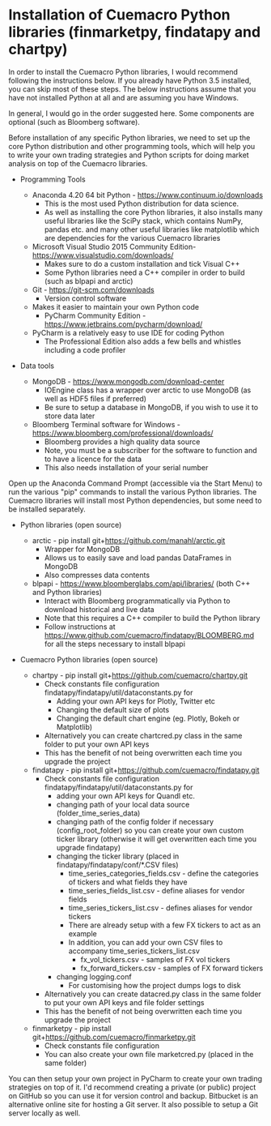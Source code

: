# Installation of Cuemacro Python libraries (finmarketpy, findatapy and chartpy)

In order to install the Cuemacro Python libraries, I would recommend following the instructions below. If you already have Python 3.5 installed,
you can skip most of these steps. The below instructions assume that you have not installed Python at all and are assuming you have Windows.

In general, I would go in the order suggested here. Some components are optional (such as Bloomberg software).

Before installation of any specific Python libraries, we need to set up the core Python distribution and other programming tools,
which will help you to write your own trading strategies and Python scripts for doing market analysis on top of the Cuemacro libraries.

* Programming Tools
    * Anaconda 4.20 64 bit Python - https://www.continuum.io/downloads
      * This is the most used Python distribution for data science.
      * As well as installing the core Python libraries, it also installs many useful libraries like the SciPy stack, which
    contains NumPy, pandas etc. and many other useful libraries like matplotlib which are dependencies for the various Cuemacro libraries
    * Microsoft Visual Studio 2015 Community Edition- https://www.visualstudio.com/downloads/
      * Makes sure to do a custom installation and tick Visual C++
      * Some Python libraries need a C++ compiler in order to build (such as blpapi and arctic)
    * Git - https://git-scm.com/downloads
        * Version control software
    * Makes it easier to maintain your own Python code
        * PyCharm Community Edition - https://www.jetbrains.com/pycharm/download/
    * PyCharm is a relatively easy to use IDE for coding Python
        * The Professional Edition also adds a few bells and whistles including a code profiler

* Data tools
    * MongoDB - https://www.mongodb.com/download-center
        * IOEngine class has a wrapper over arctic to use MongoDB (as well as HDF5 files if preferred)
        * Be sure to setup a database in MongoDB, if you wish to use it to store data later
    * Bloomberg Terminal software for Windows - https://www.bloomberg.com/professional/downloads/
        * Bloomberg provides a high quality data source
        * Note, you must be a subscriber for the software to function and to have a licence for the data
        * This also needs installation of your serial number

Open up the Anaconda Command Prompt (accessible via the Start Menu) to run the various "pip" commands to install the
various Python libraries. The Cuemacro libraries will install most Python dependencies, but some need to be installed separately.

* Python libraries (open source)
    * arctic - pip install git+https://github.com/manahl/arctic.git
        * Wrapper for MongoDB
        * Allows us to easily save and load pandas DataFrames in MongoDB
        * Also compresses data contents
    * blpapi - https://www.bloomberglabs.com/api/libraries/ (both C++ and Python libraries)
        * Interact with Bloomberg programmatically via Python to download historical and live data
        * Note that this requires a C++ compiler to build the Python library
        * Follow instructions at https://www.github.com/cuemacro/findatapy/BLOOMBERG.md for all the steps necessary to install blpapi

* Cuemacro Python libraries (open source)
    * chartpy - pip install git+https://github.com/cuemacro/chartpy.git
        * Check constants file configuration findatapy/findatapy/util/dataconstants.py for
            * Adding your own API keys for Plotly, Twitter etc
            * Changing the default size of plots
            * Changing the default chart engine (eg. Plotly, Bokeh or Matplotlib)
        * Alternatively you can create chartcred.py class in the same folder to put your own API keys
        * This has the benefit of not being overwritten each time you upgrade the project
    * findatapy - pip install git+https://github.com/cuemacro/findatapy.git
        * Check constants file configuration findatapy/findatapy/util/dataconstants.py for
            * adding your own API keys for Quandl etc.
            * changing path of your local data source (folder_time_series_data)
            * changing path of the config folder if necessary (config_root_folder) so you can create your own custom
            ticker library (otherwise it will get overwritten each time you upgrade findatapy)
            * changing the ticker library (placed in findatapy/findatapy/conf/*.CSV files)
                * time_series_categories_fields.csv - define the categories of tickers and what fields they have
                * time_series_fields_list.csv - define aliases for vendor fields
                * time_series_tickers_list.csv - defines aliases for vendor tickers
                * There are already setup with a few FX tickers to act as an example
                * In addition, you can add your own CSV files to accompany time_series_tickers_list.csv
                    * fx_vol_tickers.csv - samples of FX vol tickers
                    * fx_forward_tickers.csv - samples of FX forward tickers
            * changing logging.conf
                * For customising how the project dumps logs to disk
        * Alternatively you can create datacred.py class in the same folder to put your own API keys and file folder settings
        * This has the benefit of not being overwritten each time you upgrade the project
    * finmarketpy - pip install git+https://github.com/cuemacro/finmarketpy.git
        * Check constants file configuration
        * You can also create your own file marketcred.py (placed in the same folder)

You can then setup your own project in PyCharm to create your own trading strategies on top of it. I'd recommend creating
a private (or public) project on GitHub so you can use it for version control and backup. Bitbucket is an alternative online
site for hosting a Git server. It also possible to setup a Git server locally as well.
